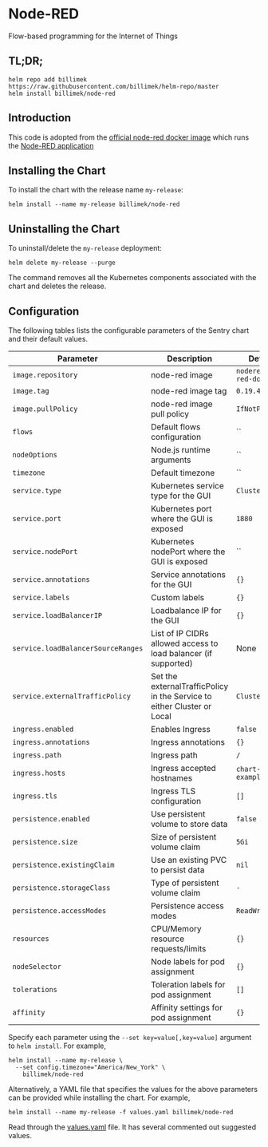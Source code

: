 # Node-RED

Flow-based programming for the Internet of Things

## TL;DR;

```console
helm repo add billimek https://raw.githubusercontent.com/billimek/helm-repo/master
helm install billimek/node-red
```

## Introduction

This code is adopted from the [official node-red docker image](https://hub.docker.com/r/nodered/node-red-docker/) which runs the [Node-RED application](https://nodered.org/)


## Installing the Chart

To install the chart with the release name `my-release`:

```console
helm install --name my-release billimek/node-red
```
## Uninstalling the Chart

To uninstall/delete the `my-release` deployment:

```console
helm delete my-release --purge
```

The command removes all the Kubernetes components associated with the chart and deletes the release.

## Configuration

The following tables lists the configurable parameters of the Sentry chart and their default values.

| Parameter                            | Description                                | Default                                                    |
| -------------------------------      | -------------------------------            | ---------------------------------------------------------- |
| `image.repository`                   | node-red image                             | `nodered/node-red-docker` |
| `image.tag`                          | node-red image tag                         | `0.19.4-v8` |
| `image.pullPolicy`                   | node-red image pull policy                 | `IfNotPresent` |
| `flows`                              | Default flows configuration                | `` |
| `nodeOptions`                        | Node.js runtime arguments                  | `` |
| `timezone`                           | Default timezone                           | `` |
| `service.type`                       | Kubernetes service type for the GUI        | `ClusterIP` |
| `service.port`                       | Kubernetes port where the GUI is exposed   | `1880` |
| `service.nodePort`                   | Kubernetes nodePort where the GUI is exposed | `` |
| `service.annotations`                | Service annotations for the GUI            | `{}` |
| `service.labels`                     | Custom labels                              | `{}` |
| `service.loadBalancerIP`             | Loadbalance IP for the GUI                 | `{}` |
| `service.loadBalancerSourceRanges`   | List of IP CIDRs allowed access to load balancer (if supported) | None
| `service.externalTrafficPolicy`      | Set the externalTrafficPolicy in the Service to either Cluster or Local | `Cluster`
| `ingress.enabled`                    | Enables Ingress                            | `false` |
| `ingress.annotations`                | Ingress annotations                        | `{}` |
| `ingress.path`                       | Ingress path                               | `/` |
| `ingress.hosts`                      | Ingress accepted hostnames                 | `chart-example.local` |
| `ingress.tls`                        | Ingress TLS configuration                  | `[]` |
| `persistence.enabled`                | Use persistent volume to store data        | `false` |
| `persistence.size`                   | Size of persistent volume claim            | `5Gi` |
| `persistence.existingClaim`          | Use an existing PVC to persist data        | `nil` |
| `persistence.storageClass`           | Type of persistent volume claim            | `-` |
| `persistence.accessModes`            | Persistence access modes                   | `ReadWriteOnce` |
| `resources`                          | CPU/Memory resource requests/limits        | `{}` |
| `nodeSelector`                       | Node labels for pod assignment             | `{}` |
| `tolerations`                        | Toleration labels for pod assignment       | `[]` |
| `affinity`                           | Affinity settings for pod assignment       | `{}` |

Specify each parameter using the `--set key=value[,key=value]` argument to `helm install`. For example,

```console
helm install --name my-release \
  --set config.timezone="America/New_York" \
    billimek/node-red
```

Alternatively, a YAML file that specifies the values for the above parameters can be provided while installing the chart. For example,

```console
helm install --name my-release -f values.yaml billimek/node-red
```

Read through the [values.yaml](values.yaml) file. It has several commented out suggested values.
